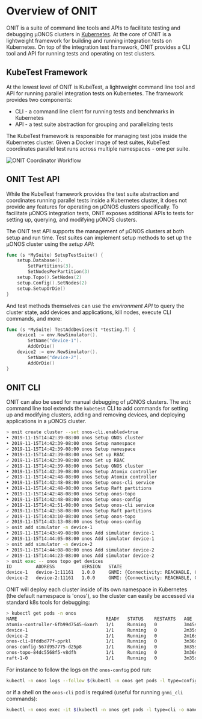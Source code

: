 # Overview of ONIT

ONIT is a suite of command line tools and APIs to facilitate testing and debugging μONOS clusters in [Kubernetes].
At the core of ONIT is a lightweight framework for building and running integration tests on Kubernetes. On top of
the integration test framework, ONIT provides a CLI tool and API for running tests and operating on test clusters.

## KubeTest Framework

At the lowest level of ONIT is KubeTest, a lightweight command line tool and API for running parallel integration
tests on Kubernetes. The framework provides two components:
* CLI - a command line client for running tests and benchmarks in Kubernetes
* API - a test suite abstraction for grouping and parallelizing tests

The KubeTest framework is responsible for managing test jobs inside the Kubernetes cluster. Given a Docker image of
test suites, KubeTest coordinates parallel test runs across multiple namespaces - one per suite.

![ONIT Coordinator Workflow](images/onit-coordinator-workflow.png)

## ONIT Test API

While the KubeTest framework provides the test suite abstraction and coordinates running parallel tests inside a
Kubernetes cluster, it does not provide any features for operating on μONOS clusters specifically. To facilitate
μONOS integration tests, ONIT exposes additional APIs to tests for setting up, querying, and modifying μONOS clusters.

The ONIT test API supports the management of μONOS clusters at both setup and run time. Test suites can implement
setup methods to set up the μONOS cluster using the _setup API_:

```go
func (s *MySuite) SetupTestSuite() {
	setup.Database().
		SetPartitions(3).
		SetNodesPerPartition(3)
	setup.Topo().SetNodes(2)
	setup.Config().SetNodes(2)
	setup.SetupOrDie()
}
```

And test methods themselves can use the _environment API_ to query the cluster state, add devices and applications,
kill nodes, execute CLI commands, and more:

```go
func (s *MySuite) TestAddDevices(t *testing.T) {
	device1 := env.NewSimulator().
		SetName("device-1").
		AddOrDie()
	device2 := env.NewSimulator().
		SetName("device-2").
		AddOrDie()
}
```

## ONIT CLI

ONIT can also be used for manual debugging of μONOS clusters. The `onit` command line tool extends the `kubetest` CLI 
to add commands for setting up and modifying clusters, adding and removing devices, and deploying applications in
a μONOS cluster.

```bash
> onit create cluster --set onos-cli.enabled=true
‣ 2019-11-15T14:42:39-08:00 onos Setup ONOS cluster
‣ 2019-11-15T14:42:39-08:00 onos Setup namespace
✓ 2019-11-15T14:42:39-08:00 onos Setup namespace
‣ 2019-11-15T14:42:39-08:00 onos Set up RBAC
✓ 2019-11-15T14:42:39-08:00 onos Set up RBAC
✓ 2019-11-15T14:42:39-08:00 onos Setup ONOS cluster
‣ 2019-11-15T14:42:39-08:00 onos Setup Atomix controller
✓ 2019-11-15T14:42:48-08:00 onos Setup Atomix controller
‣ 2019-11-15T14:42:48-08:00 onos Setup onos-cli service
‣ 2019-11-15T14:42:48-08:00 onos Setup Raft partitions
‣ 2019-11-15T14:42:48-08:00 onos Setup onos-topo
‣ 2019-11-15T14:42:48-08:00 onos Setup onos-config
✓ 2019-11-15T14:42:51-08:00 onos Setup onos-cli service
✓ 2019-11-15T14:42:58-08:00 onos Setup Raft partitions
✓ 2019-11-15T14:43:10-08:00 onos Setup onos-topo
✓ 2019-11-15T14:43:13-08:00 onos Setup onos-config
> onit add simulator -n device-1
‣ 2019-11-15T14:43:49-08:00 onos Add simulator device-1
✓ 2019-11-15T14:44:05-08:00 onos Add simulator device-1
> onit add simulator -n device-2
‣ 2019-11-15T14:44:08-08:00 onos Add simulator device-2
✓ 2019-11-15T14:44:23-08:00 onos Add simulator device-2
> onit exec -- onos topo get devices
ID         ADDRESS          VERSION   STATE
device-1   device-1:11161   1.0.0     GNMI: {Connectivity: REACHABLE, Channel: CONNECTED, Service: AVAILABLE}
device-2   device-2:11161   1.0.0     GNMI: {Connectivity: REACHABLE, Channel: CONNECTED, Service: AVAILABLE}
```

ONIT will deploy each cluster inside of its own namespace in Kubernetes (the
default namespace is 'onos'), so the cluster can easily be accessed via
standard k8s tools for debugging:

```bash
> kubectl get pods -n onos
NAME                                 READY   STATUS    RESTARTS   AGE
atomix-controller-6fb99d7545-6xnrh   1/1     Running   0          3m45s
device-1                             1/1     Running   0          2m35s
device-2                             1/1     Running   0          2m16s
onos-cli-8fddbd77f-pprkl             1/1     Running   0          3m36s
onos-config-567d957775-d25p8         1/1     Running   0          3m35s
onos-topo-84dc5568f5-v8dfh           1/1     Running   0          3m36s
raft-1-0                             1/1     Running   0          3m35s
```

For instance to follow the logs on the `onos-config` pod run:
```bash
kubectl -n onos logs --follow $(kubectl -n onos get pods -l type=config -o name)
```

or if a shell on the `onos-cli` pod is required (useful for running `gnmi_cli` commands):
```bash
kubectl -n onos exec -it $(kubectl -n onos get pods -l type=cli -o name) -- /bin/sh
``` 

[Kubernetes]: https://kubernetes.io/
